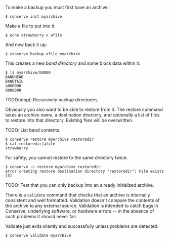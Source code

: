 To make a backup you must first have an archive:

    $ conserve init myarchive

Make a file to put into it

    $ echo strawberry > afile

And now back it up:

    $ conserve backup afile myarchive

This creates a new _band directory_ and some block data within it:

    $ ls myarchive/b0000
    BANDHEAD
    BANDTAIL
    a000000
    d000000

TODO(mbp): Recursively backup directories.

Obviously you also want to be able to restore from it.  The restore command
takes an archive name, a destination directory, and optionally a list of
files to restore into that directory.  Existing files will be overwritten.

TODO: List band contents.

    $ conserve restore myarchive restoredir
    $ cat restoredir/afile
    strawberry

For safety, you cannot restore to the same directory twice:

    $ conserve -L restore myarchive restoredir
    error creating restore destination directory "restoredir": File exists
    [3]

TODO: Test that you can only backup into an already initialized archive.

There is a `validate` command that checks that an archive is internally
consistent and well formatted.  Validation doesn't compare the contents
of the archive to any external source.  Validation is intended to catch
bugs in Conserve, underlying software, or hardware errors -- in the
absence of such problems it should never fail.

Validate just exits silently and successfully unless problems are
detected.

    $ conserve validate myarchive
